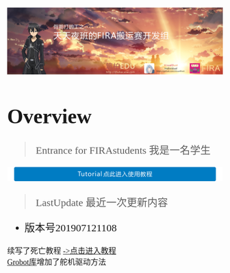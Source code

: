 ![TopBar](.\TopBar.png)  
<font face="等线" size=5>  

# Overview

> Entrance for FIRAstudents 我是一名学生
> 
[![entrance](.\TutorialButton.png)](https://github.com/visualDust/FIRAHandling/blob/master/Documents/LibDoc.markdown)

> LastUpdate 最近一次更新内容

* 版本号201907121108

<font face="等线" size =4>

续写了死亡教程  [->点击进入教程](https://github.com/visualDust/FIRAHandling/blob/master/Documents/LibDoc.markdown "点击进入教程")  
[Grobot库](https://github.com/visualDust/FIRAHandling/blob/master/Libraries/Grobot.h "Grobot.h")增加了舵机驱动方法



